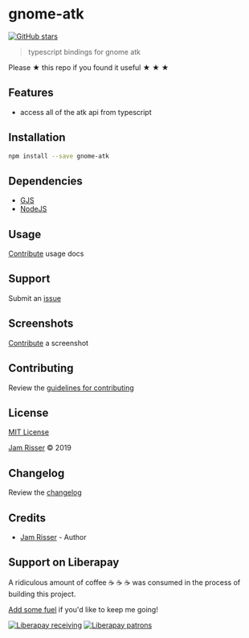 # gnome-atk

[![GitHub stars](https://img.shields.io/github/stars/codejamninja/gnome-atk.svg?style=social&label=Stars)](https://github.com/codejamninja/gnome-atk)

> typescript bindings for gnome atk

Please ★ this repo if you found it useful ★ ★ ★

## Features

- access all of the atk api from typescript

## Installation

```sh
npm install --save gnome-atk
```

## Dependencies

- [GJS](https://wiki.gnome.org/Attic/Gjs)
- [NodeJS](https://nodejs.org)

## Usage

[Contribute](https://github.com/codejamninja/gnome-atk/blob/master/CONTRIBUTING.md) usage docs

## Support

Submit an [issue](https://github.com/codejamninja/gnome-atk/issues/new)

## Screenshots

[Contribute](https://github.com/codejamninja/gnome-atk/blob/master/CONTRIBUTING.md) a screenshot

## Contributing

Review the [guidelines for contributing](https://github.com/codejamninja/gnome-atk/blob/master/CONTRIBUTING.md)

## License

[MIT License](https://github.com/codejamninja/gnome-atk/blob/master/LICENSE)

[Jam Risser](https://codejam.ninja) © 2019

## Changelog

Review the [changelog](https://github.com/codejamninja/gnome-atk/blob/master/CHANGELOG.md)

## Credits

- [Jam Risser](https://codejam.ninja) - Author

## Support on Liberapay

A ridiculous amount of coffee ☕ ☕ ☕ was consumed in the process of building this project.

[Add some fuel](https://liberapay.com/codejamninja/donate) if you'd like to keep me going!

[![Liberapay receiving](https://img.shields.io/liberapay/receives/codejamninja.svg?style=flat-square)](https://liberapay.com/codejamninja/donate)
[![Liberapay patrons](https://img.shields.io/liberapay/patrons/codejamninja.svg?style=flat-square)](https://liberapay.com/codejamninja/donate)
